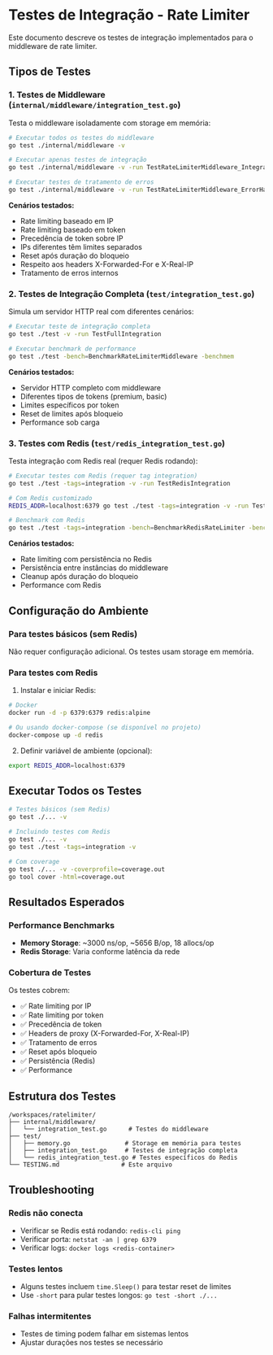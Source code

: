 # Testes de Integração - Rate Limiter

Este documento descreve os testes de integração implementados para o middleware de rate limiter.

## Tipos de Testes

### 1. Testes de Middleware (`internal/middleware/integration_test.go`)

Testa o middleware isoladamente com storage em memória:

```bash
# Executar todos os testes do middleware
go test ./internal/middleware -v

# Executar apenas testes de integração
go test ./internal/middleware -v -run TestRateLimiterMiddleware_Integration

# Executar testes de tratamento de erros
go test ./internal/middleware -v -run TestRateLimiterMiddleware_ErrorHandling
```

**Cenários testados:**
- Rate limiting baseado em IP
- Rate limiting baseado em token
- Precedência de token sobre IP
- IPs diferentes têm limites separados
- Reset após duração do bloqueio
- Respeito aos headers X-Forwarded-For e X-Real-IP
- Tratamento de erros internos

### 2. Testes de Integração Completa (`test/integration_test.go`)

Simula um servidor HTTP real com diferentes cenários:

```bash
# Executar teste de integração completa
go test ./test -v -run TestFullIntegration

# Executar benchmark de performance
go test ./test -bench=BenchmarkRateLimiterMiddleware -benchmem
```

**Cenários testados:**
- Servidor HTTP completo com middleware
- Diferentes tipos de tokens (premium, basic)
- Limites específicos por token
- Reset de limites após bloqueio
- Performance sob carga

### 3. Testes com Redis (`test/redis_integration_test.go`)

Testa integração com Redis real (requer Redis rodando):

```bash
# Executar testes com Redis (requer tag integration)
go test ./test -tags=integration -v -run TestRedisIntegration

# Com Redis customizado
REDIS_ADDR=localhost:6379 go test ./test -tags=integration -v -run TestRedisIntegration

# Benchmark com Redis
go test ./test -tags=integration -bench=BenchmarkRedisRateLimiter -benchmem
```

**Cenários testados:**
- Rate limiting com persistência no Redis
- Persistência entre instâncias do middleware
- Cleanup após duração do bloqueio
- Performance com Redis

## Configuração do Ambiente

### Para testes básicos (sem Redis)
Não requer configuração adicional. Os testes usam storage em memória.

### Para testes com Redis
1. Instalar e iniciar Redis:
```bash
# Docker
docker run -d -p 6379:6379 redis:alpine

# Ou usando docker-compose (se disponível no projeto)
docker-compose up -d redis
```

2. Definir variável de ambiente (opcional):
```bash
export REDIS_ADDR=localhost:6379
```

## Executar Todos os Testes

```bash
# Testes básicos (sem Redis)
go test ./... -v

# Incluindo testes com Redis
go test ./... -v
go test ./test -tags=integration -v

# Com coverage
go test ./... -v -coverprofile=coverage.out
go tool cover -html=coverage.out
```

## Resultados Esperados

### Performance Benchmarks
- **Memory Storage**: ~3000 ns/op, ~5656 B/op, 18 allocs/op
- **Redis Storage**: Varia conforme latência da rede

### Cobertura de Testes
Os testes cobrem:
- ✅ Rate limiting por IP
- ✅ Rate limiting por token
- ✅ Precedência de token
- ✅ Headers de proxy (X-Forwarded-For, X-Real-IP)
- ✅ Tratamento de erros
- ✅ Reset após bloqueio
- ✅ Persistência (Redis)
- ✅ Performance

## Estrutura dos Testes

```
/workspaces/ratelimiter/
├── internal/middleware/
│   └── integration_test.go      # Testes do middleware
├── test/
│   ├── memory.go               # Storage em memória para testes
│   ├── integration_test.go     # Testes de integração completa
│   └── redis_integration_test.go # Testes específicos do Redis
└── TESTING.md                 # Este arquivo
```

## Troubleshooting

### Redis não conecta
- Verificar se Redis está rodando: `redis-cli ping`
- Verificar porta: `netstat -an | grep 6379`
- Verificar logs: `docker logs <redis-container>`

### Testes lentos
- Alguns testes incluem `time.Sleep()` para testar reset de limites
- Use `-short` para pular testes longos: `go test -short ./...`

### Falhas intermitentes
- Testes de timing podem falhar em sistemas lentos
- Ajustar durações nos testes se necessário
